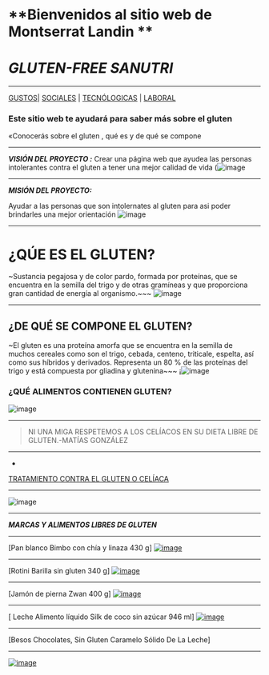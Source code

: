 # **Bienvenidos al sitio web de Montserrat Landin ** 

# *GLUTEN-FREE SANUTRI*
***
[GUSTOS](./GUSTOS.MD)| [SOCIALES](./SOCIALES.MD) | [TECNÓLOGICAS](./TECNÓLOGICAS.MD) | [LABORAL](./LABORAL.MD)
### Este sitio web te ayudará para saber más sobre el gluten
«Conocerás sobre el gluten ,
qué es 
y de qué se compone
* * *
___VISIÓN DEL PROYECTO :___
Crear una página web que ayudea las personas intolerantes contra el gluten a tener una mejor calidad de vida
(![image](https://user-images.githubusercontent.com/99773679/156206879-a3066e3b-e31d-4c73-8c19-2bebf2737c85.png)
_  _ _

___MISIÓN DEL PROYECTO:___

Ayudar a las personas que son intolernates al gluten para asi poder brindarles una mejor orientación
![image](https://user-images.githubusercontent.com/99773679/156208176-fa73d329-d864-4a54-9aa2-fab56a1b317e.png)
_  _ _
# ¿QÚE ES EL GLUTEN?
~Sustancia pegajosa y de color pardo, formada por proteínas, que se encuentra en la semilla del trigo y de otras gramíneas y que proporciona gran cantidad de energía al organismo.~~~
![image](https://user-images.githubusercontent.com/99773679/156198319-7dd8fbca-d66a-4119-8bcc-aee1bab1fb37.png)

* *  *

## ¿DE QUÉ SE COMPONE EL GLUTEN?
~El gluten es una proteína amorfa que se encuentra en la semilla de muchos cereales como son el trigo, cebada, centeno, triticale, espelta, así como sus híbridos y derivados. Representa un 80 % de las proteínas del trigo y está compuesta por gliadina y glutenina~~~
¡![image](https://user-images.githubusercontent.com/99773679/155236075-3429628f-39e3-4985-887c-dce0d87809a7.png)
### ¿QUÉ ALIMENTOS CONTIENEN GLUTEN?
![image](https://user-images.githubusercontent.com/99773679/156198748-dc8b9dad-23bf-4554-ab4c-7792d96c68a7.png)

_ _ _

> NI UNA MIGA RESPETEMOS A LOS CELÍACOS  EN SU DIETA LIBRE DE GLUTEN.-MATÍAS GONZÁLEZ
- - -
- 
[TRATAMIENTO CONTRA EL GLUTEN O CELÍACA](https://celicidad.net/tratamiento-celiaquia/)
* * *
![image](https://user-images.githubusercontent.com/99773679/156198581-32f1f678-d83e-4f6f-9c6b-be5b44df4d0e.png)
 _ _ _
 ___MARCAS Y ALIMENTOS LIBRES DE GLUTEN___
 _ _ _
 
 [Pan blanco Bimbo con chía y linaza 430 g]
 [![image](https://user-images.githubusercontent.com/99773679/156200993-d226a1f0-60ed-4012-b593-4886230fce62.png)
](https://super.walmart.com.mx/pan-y-tortillas-empacados/pan-blanco-bimbo-con-chia-y-linaza-430-g/00750103042597)
_  _ _
 [Rotini Barilla sin gluten 340 g]
 [![image](https://user-images.githubusercontent.com/99773679/156202147-116d779f-de50-4d26-9512-49f024d6513b.png)
](https://super.walmart.com.mx/pastas/rotini-barilla-sin-gluten-340-g/00007680800390?adBanner=super&adStoreId=0000009999&gclid=CjwKCAiApfeQBhAUEiwA7K_UHzxaP8dWz6e_5vUs59H07r7ou-YQUArnwrmMpd06WhQQRCtjoWKtGBoCDd8QAvD_BwE)
_  _ _
[Jamón de pierna Zwan 400 g]
[![image](https://user-images.githubusercontent.com/99773679/156203140-72e1e97c-7a5f-4045-acc5-6a71b5d70ecb.png)
](https://super.walmart.com.mx/carnes-frias/jamon-de-pierna-zwan-400-g/00750105771103?adBanner=express&adStoreId=0000009998&gclid=CjwKCAiApfeQBhAUEiwA7K_UH9Mmy-4oYVJT-LlG568Xus_dcQne-oEmUZmmrf4iLSi5IRhz_arRRhoC45UQAvD_BwE)
* * * 
[ Leche Alimento líquido Silk de coco sin azúcar 946 ml]
[![image](https://user-images.githubusercontent.com/99773679/156205219-8b9414af-5dd8-4ed6-a94a-94c1a1ec3aa0.png)
](https://super.walmart.com.mx/alimento-liquido/alimento-liquido-silk-de-coco-sin-azucar-946-ml/00750103239929?adBanner=super&adStoreId=0000009999&gclid=CjwKCAiApfeQBhAUEiwA7K_UH0v-Lz_4oSphnGDzwluDTh8P0zUISf7ZEZQkbN9J52gEvyqqexABYBoCIRcQAvD_BwE)
_ _ _
[Besos Chocolates, Sin Gluten Caramelo Sólido De La Leche]
_ _  _
[![image](https://user-images.githubusercontent.com/99773679/156206039-be5f967b-6912-4045-b4a2-f6966480619f.png)
](https://articulo.mercadolibre.com.mx/MLM-608768775-besos-chocolates-sin-gluten-caramelo-solido-de-la-leche-de-_JM?matt_tool=28238160&utm_source=google_shopping&utm_medium=organic)
